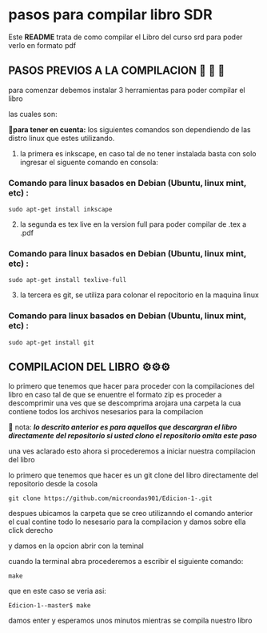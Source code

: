 # pasos para compilar libro SDR
Este **README** trata de como compilar el Libro del curso srd para poder verlo en formato pdf 
## PASOS PREVIOS A LA COMPILACION  🚀 🚀 🚀
para comenzar debemos instalar 3 herramientas para poder compilar el libro 

las cuales son:

:red_circle:**para tener en cuenta:** los siguientes comandos son dependiendo de las distro linux que estes utilizando.

1. la primera es inkscape, en caso tal de no tener instalada  basta con solo ingresar el siguente comando en consola:


###  Comando para linux basados en Debian (Ubuntu, linux mint, etc) :
```
sudo apt-get install inkscape 
```
2. la segunda es tex live en la version full  para poder compilar de .tex a .pdf 


###  Comando para linux basados en Debian (Ubuntu, linux mint, etc)  :
```
sudo apt-get install texlive-full
```
3. la tercera es git, se utiliza para colonar el repocitorio en la maquina linux 


###  Comando para linux basados en Debian (Ubuntu, linux mint, etc)  :
```
sudo apt-get install git
```

## COMPILACION  DEL LIBRO ⚙️⚙️⚙️


lo primero que tenemos que hacer para proceder con la compilaciones del libro en caso tal de que se enuentre el formato zip 
es proceder a descomprimir una ves que se descomprima arojara una carpeta la cua contiene todos los archivos nesesarios para la compilacion

:red_circle: nota: ***lo descrito anterior es para aquellos que descargran el libro directamente del repositorio si usted clono el repositorio omita este paso***

una ves aclarado esto ahora si procederemos a iniciar nuestra compilacion del libro 

lo primero que tenemos que hacer es un git clone del libro directamente del repositorio 
desde la cosola 
```
git clone https://github.com/microondas901/Edicion-1-.git
```


despues ubicamos la carpeta que se creo utilizanndo el comando anterior el cual contine todo lo nesesario para la compilacion y damos sobre ella click derecho

y damos en la opcion abrir con la teminal 

cuando la terminal abra procederemos a escribir el siguiente comando:

```
make
```
que en este caso se veria asi:

```
Edicion-1--master$ make
```
damos enter y esperamos unos minutos mientras se compila nuestro libro 

